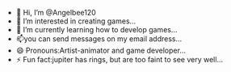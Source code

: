 - 👋 Hi, I’m @Angelbee120
- 👀 I’m interested in creating games...
- 🌱 I’m currently learning how to develop games...
- 📫you can send messages on my email address...
- 😄 Pronouns:Artist-animator and game developer...
- ⚡ Fun fact:jupiter has rings, but are too faint to see very well...

<!---
Angelbee120/Angelbee120 is a ✨ special ✨ repository because its `README.md` (this file) appears on your GitHub profile.
You can click the Preview link to take a look at your changes.
--->
